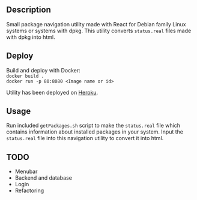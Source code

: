## Description

Small package navigation utility made with React for Debian family Linux systems or systems with dpkg.
This utility converts `status.real` files made with dpkg into html.

## Deploy

Build and deploy with Docker:  
`docker build .`  
`docker run -p 80:8080 <Image name or id> `

Utility has been deployed on [Heroku](https://tranquil-springs-15086.herokuapp.com/).

## Usage

Run included `getPackages.sh` script to make the `status.real` file which contains information about installed packages in your system. Input the `status.real` file into this navigation utility to convert it into html.

## TODO

- Menubar
- Backend and database
- Login
- Refactoring
